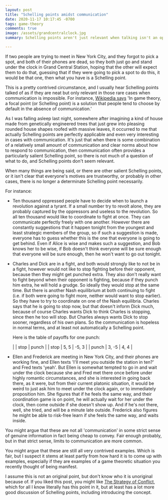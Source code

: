 ```yaml
---
layout: post
title: "Schelling points amidst communication"
date: 2020-11-17 10:17:45 -0700
tags: game-theory
comments: true
image: /assets/grandcentralclock.jpg
summary: Schelling points aren't just relevant when talking isn't an option.

---
```

If two people are trying to meet in New York City, and they forgot to pick a spot, and both of their phones are dead, so they both just go and stand under the clock in Grand Central Station, hoping that the other will expect them to do that, guessing that if they were going to pick a spot to do this, it would be that one, then what you have is a Schelling point.

This is a pretty contrived circumstance, and I usually hear Schelling points talked of as if they are neat but only relevant in those rare cases when communication is impossible. For instance, [Wikipedia says](https://en.wikipedia.org/wiki/Focal_point_(game_theory)) 'In game theory, a focal point (or Schelling point) is a solution that people tend to choose by default in the absence of communication.'

As I was falling asleep last night, somewhere after imagining a kind of house made from genetically engineered trees that just grew into pleasing rounded house shapes roofed with massive leaves, it occurred to me that actually Schelling points are perfectly applicable and even very interesting in cases with communication. It's just that when there is some combination of a relatively small amount of communication and clear norms about how to respond to communication, then communication often provides a particularly salient Schelling point, so there is not much of a question of what to do, and Schelling points don't seem relevant.

When many things are being said, or there are other salient Schelling points, or it isn't clear that everyone's motives are trustworthy, or probably in other cases, there is no longer a determinate Schelling point necessarily.

For instance:

- Ten thousand oppressed people have to decide when to launch a revolution against a tyrant. If a small number try to revolt alone, they are probably captured by the oppressors and useless to the revolution. So all ten thousand would like to coordinate to fight at once. They can communicate perfectly freely with one another. However there are constantly suggestions that it happen tonight from the youngest and least strategic members of the group, so if such a suggestion is made, everyone has to guess whether this is the one that everyone is going to get behind. Even if Alice is wise and makes such a suggestion, and Bob knows her to be wise, if Bob doesn't think everyone will be sure enough that everyone will be sure enough, then he won't want to go out tonight.
- Charles and Dick are in a fight, and both would strongly like to not be in a fight, however would not like to stop fighting before their opponent, because then they might get punched extra. They also don't really want to fight beyond when their opponent is fighting, because if they punch him extra, he will hold a grudge. So ideally they would stop at the same time. But there is another Nash equilibrium at both continuing to fight (i.e. if both were going to fight more, neither would want to stop earlier). So they have to try to coordinate on one of the Nash equilibria. Charles says that he is going to stop now, but that doesn't inform Dick much, because of course Charles wants Dick to think Charles is stopping, since then he too will stop. But Charles always wants Dick to stop sooner, regardless of his own plans. So the communication is hopeless in normal terms, and at least not automatically a Schelling point.

  Here is the table of payoffs for one punch:

  | | stop | punch |
  | stop | 5, 5 | -5, 3 |
  | punch | 3, -5 | 4, 4 |

- Ellen and Frederick are meeting in New York City, and their phones are working fine, and Ellen texts 'I'll meet you outside the station in ten?' and Fred texts 'yeah'. But Ellen is somewhat tempted to go in and wait under the clock because she and Fred met there once before under highly romantic circumstances, and she is interested in going back there, as it were, but from their current platonic situation, it would be weird to just ask him to meet under the clock again, or to immediately proposition him. She figures that if he feels the same way, and their coordination game is on point, he will actually wait for her under the clock, then come outside if she doesn't show up. And if he's not there, well, she tried, and will be a minute late outside. Frederick also figures he might be able to risk-free learn if she feels the same way, and waits inside.

You might argue that these are not all 'communication' in some strict sense of genuine information in fact being cheap to convey. Fair enough probably, but in that strict sense, limits to communication are more common.

You might argue that these are still all very contrived examples. Which is fair, but I suspect it stems at least partly from how hard it is to come up with examples, especially if they are examples of a game theoretic situation you recently thought of being manifest.

I assume this is not an original point, but don't know who it is unoriginal because of. If you liked this post, you might like [The Strategy of Conflict](https://www.amazon.com/Strategy-Conflict-New-Preface-Author/dp/0674840313), which for all I know literally has this point in it, but at least has a lot more good discussion of Schelling points, including introducing the concept.
